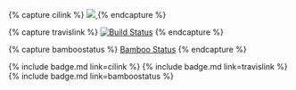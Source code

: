{% capture cilink %}
<a href="https://drone.io/github.com/springframework-meta/gs-rest-service/latest">
<img src="https://drone.io/github.com/springframework-meta/gs-rest-service/status.png">
</a>
{% endcapture %}

{% capture travislink %}
[![Build Status](https://travis-ci.org/SpringSource/spring-boot.png)](https://travis-ci.org/SpringSource/spring-boot)
{% endcapture %}

{% capture bamboostatus %}
[Bamboo Status](https://build.springsource.org/browse/XD)
{% endcapture %}

{% include badge.md link=cilink %}
{% include badge.md link=travislink %}
{% include badge.md link=bamboostatus %}
